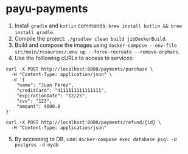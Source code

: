 # payu-payments

1. Install `gradle` and `kotlin` commands: `brew install kotlin && brew install gradle`.
2. Compile the project: `./gradlew clean build jibDockerBuild`.
3. Build and compose the images using `docker-compose --env-file src/main/resources/.env up --force-recreate --remove-orphans`.
4. Use the folllowing cURLs to access to services:

```cURL
curl -X POST http://localhost:8080/payments/purchase \
  -H "Content-Type: application/json" \
  -d '{
    "name": "Juan Pérez",
    "creditCard": "4111111111111111",
    "expirationDate": "12/25",
    "cvv": "123",
    "amount": 4000.0
}'
```

```cURL
curl -X POST http://localhost:8080/payments/refund/{id} \
  -H "Content-Type: application/json"
```

5. By accessing to DB, use: `docker-compose exec database psql -U postgres -d mydb`
